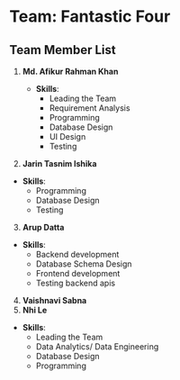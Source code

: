 # Team: Fantastic Four

## Team Member List

1. **Md. Afikur Rahman Khan**
   - **Skills**:
     - Leading the Team
     - Requirement Analysis
     - Programming
     - Database Design
     - UI Design
     - Testing

2. **Jarin Tasnim Ishika**
 - **Skills**:
     - Programming
     - Database Design
     - Testing
3. **Arup Datta**
 - **Skills**:
     - Backend development
     - Database Schema Design
     - Frontend development
     - Testing backend apis

4. **Vaishnavi Sabna**
5. **Nhi Le**
- **Skills**:
     -  Leading the Team
     -   Data Analytics/ Data Engineering
     -   Database Design
     -   Programming
